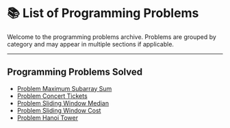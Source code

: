 # 📚 List of Programming Problems

Welcome to the programming problems archive. Problems are grouped by category and may appear in multiple sections if applicable.

---
## Programming Problems Solved
- [Problem Maximum Subarray Sum](https://github.com/ShielaShiela/ProgrammingProblems/blob/874a54d8ef70b657916a32f6106ff8c81544ae4a/Maximum%20Subarray%20Sum.md)
- [Problem Concert Tickets](https://github.com/ShielaShiela/ProgrammingProblems/blob/9c8a0d0bb520a1bbba8e97f48c6e893e521c8884/Concert%20Tickets.md)
- [Problem Sliding Window Median](problems/problem-001/README.md)
- [Problem Sliding Window Cost](problems/problem-001/README.md)
- [Problem Hanoi Tower](problems/problem-001/README.md)

<!---
## 📂 Data Structures
- [Problem Maximum Subarray Sum](problems/problem-001/README.md)

---

## 🔍 Searching
- [Problem 002: Increasing Array](problems/problem-002/README.md)

---

## 🔃 Sorting
*No problems listed yet.*

---

## 🔧 Common Algorithms
- [Problem 001: Find the Maximum Number](problems/problem-001/README.md)
- [Problem 002: Increasing Array](problems/problem-002/README.md)

---

## 🌟 Popular Programming Problems
- [Problem 002: Increasing Array](problems/problem-002/README.md)

---

## 🧠 Hard Problems
*No problems listed yet.* --->
